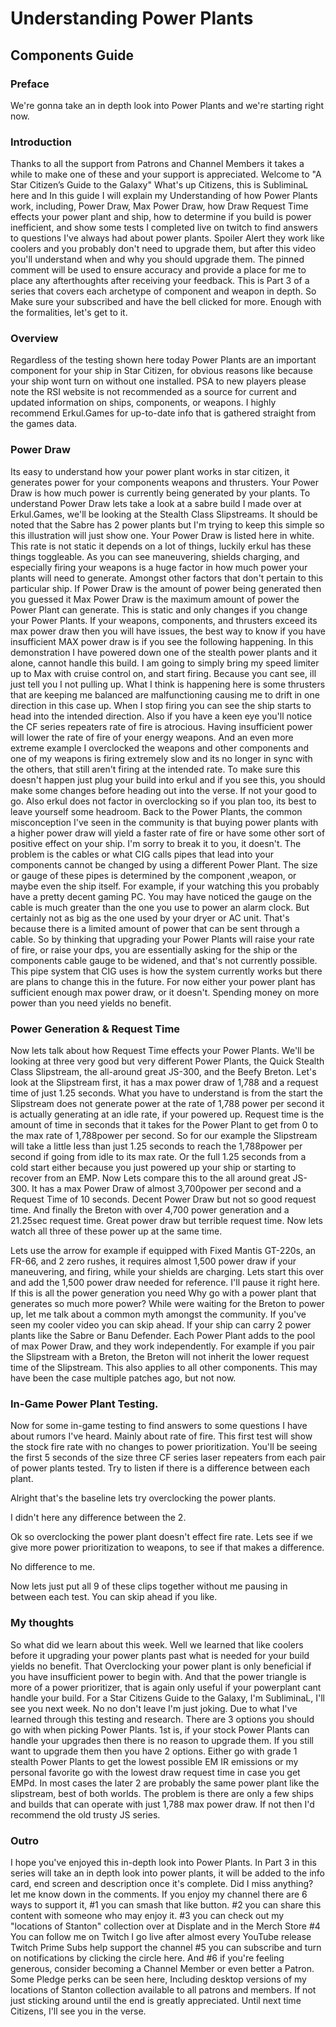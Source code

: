# Understanding Power Plants
## Components Guide
### Preface
We're gonna take an in depth look into Power Plants and we're starting right now.

### Introduction
Thanks to all the support from Patrons and Channel Members it takes a while to make one of these and your support is appreciated.
Welcome to "A Star Citizen’s Guide to the Galaxy" What's up Citizens, this is SubliminaL here and In this guide I will explain my Understanding of how Power Plants work, including, Power Draw, Max Power Draw, how Draw Request Time effects your power plant and ship, how to determine if you build is power inefficient, and show some tests I completed live on twitch to find answers to questions I've always had about power plants. Spoiler Alert they work like coolers and you probably don't need to upgrade them, but after this video you'll understand when and why you should upgrade them. The pinned comment will be used to ensure accuracy and provide a place for me to place any afterthoughts after receiving your feedback. This is Part 3 of a series that covers each archetype of component and weapon in depth. So Make sure your subscribed and have the bell clicked for more. Enough with the formalities, let's get to it.

### Overview
Regardless of the testing shown here today Power Plants are an important component for your ship in Star Citizen, for obvious reasons like because your ship wont turn on without one installed. PSA to new players please note the RSI website is not recommended as a source for current and updated information on ships, components, or weapons. I highly recommend Erkul.Games for up-to-date info that is gathered straight from the games data.

### Power Draw
Its easy to understand how your power plant works in star citizen, it generates power for your components weapons and thrusters. Your Power Draw is how much power is currently being generated by your plants. To understand Power Draw lets take a look at a sabre build I made over at Erkul.Games, we'll be looking at the Stealth Class Slipstreams. It should be noted that the Sabre has 2 power plants but I'm trying to keep this simple so this illustration will just show one. Your Power Draw is listed here in white. This rate is not static it depends on a lot of things, luckily erkul has these things toggleable. As you can see maneuvering, shields charging, and especially firing your weapons is a huge factor in how much power your plants will need to generate. Amongst other factors that don't pertain to this particular ship.
If Power Draw is the amount of power being generated then you guessed it Max Power Draw is the maximum amount of power the Power Plant can generate. This is static and only changes if you change your Power Plants. If your weapons, components, and thrusters exceed its max power draw then you will have issues, the best way to know if you have insufficient MAX power draw is if you see the following happening. In this demonstration I have powered down one of the stealth power plants and it alone, cannot handle this build. I am going to simply bring my speed limiter up to Max with cruise control on, and start firing. Because you cant see, ill just tell you I not pulling up. What I think is happening here is some thrusters that are keeping me balanced are malfunctioning causing me to drift in one direction in this case up. When I stop firing you can see the ship starts to head into the intended direction. Also if you have a keen eye you'll notice the CF series repeaters rate of fire is atrocious. Having insufficient power will lower the rate of fire of your energy weapons. And an even more extreme example I overclocked the weapons and other components and one of my weapons is firing extremely slow and its no longer in sync with the others, that still aren't firing at the intended rate. To make sure this doesn't happen just plug your build into erkul and if you see this, you should make some changes before heading out into the verse. If not your good to go. Also erkul does not factor in overclocking so if you plan too, its best to leave yourself some headroom. Back to the Power Plants, the common misconception I've seen in the community is that buying power plants with a higher power draw will yield a faster rate of fire or have some other sort of positive effect on your ship. I'm sorry to break it to you, it doesn't. The problem is the cables or what CIG calls pipes that lead into your components cannot be changed by using a different Power Plant. The size or gauge of these pipes is determined by the component ,weapon, or maybe even the ship itself. For example, if your watching this you probably have a pretty decent gaming PC. You may have noticed the gauge on the cable is much greater than the one you use to power an alarm clock. But certainly not as big as the one used by your dryer or AC unit. That's because there is a limited amount of power that can be sent through a cable. So by thinking that upgrading your Power Plants will raise your rate of fire, or raise your dps, you are essentially asking for the ship or the components cable gauge to be widened, and that's not currently possible. This pipe system that CIG uses is how the system currently works but there are plans to change this in the future. For now either your power plant has sufficient enough max power draw, or it doesn't. Spending money on more power than you need yields no benefit.

### Power Generation & Request Time
Now lets talk about how Request Time effects your Power Plants. We'll be looking at three very good but very different Power Plants, the Quick Stealth Class Slipstream, the all-around great JS-300, and the Beefy Breton. Let's look at the Slipstream first, it has a max power draw of 1,788 and a request time of just 1.25 seconds. What you have to understand is from the start the Slipstream does not generate power at the rate of 1,788 power per second it is actually generating at an idle rate, if your powered up. Request time is the amount of time in seconds that it takes for the Power Plant to get from 0 to the max rate of 1,788power per second. So for our example the Slipstream will take a little less than just 1.25 seconds to reach the 1,788power per second if going from idle to its max rate. Or the full 1.25 seconds from a cold start either because you just powered up your ship or starting to recover from an EMP.
Now Lets compare this to the all around great JS-300. It has a max Power Draw of almost 3,700power per second and a Request Time of 10 seconds. Decent Power Draw but not so good request time.
And finally the Breton with over 4,700 power generation and a 21.25sec request time. Great power draw but terrible request time.
Now lets watch all three of these power up at the same time. 

Lets use the arrow for example if equipped with Fixed Mantis GT-220s, an FR-66, and 2 zero rushes, it requires almost 1,500 power draw if your maneuvering, and firing, while your shields are charging. Lets start this over and add the 1,500 power draw needed for reference. I'll pause it right here. If this is all the power generation you need Why go with a power plant that generates so much more power?
While were waiting for the Breton to power up, let me talk about a common myth amongst the community. If you've seen my cooler video you can skip ahead. If your ship can carry 2 power plants like the Sabre or Banu Defender. Each Power Plant adds to the pool of max Power Draw, and they work independently. For example if you pair the Slipstream with a Breton, the Breton will not inherit the lower request time of the Slipstream. This also applies to all other components. This may have been the case multiple patches ago, but not now.

### In-Game Power Plant Testing.
Now for some in-game testing to find answers to some questions I have about rumors I've heard. Mainly about rate of fire. This first test will show the stock fire rate with no changes to power prioritization. You'll be seeing the first 5 seconds of the size three CF series laser repeaters from each pair of power plants tested. Try to listen if there is a difference between each plant.

Alright that's the baseline lets try overclocking the power plants.

I didn't here any difference between the 2.

Ok so overclocking the power plant doesn't effect fire rate. Lets see if we give more power prioritization to weapons, to see if that makes a difference.

No difference to me.

Now lets just put all 9 of these clips together without me pausing in between each test. You can skip ahead if you like.



### My thoughts
So what did we learn about this week. Well we learned that like coolers before it upgrading your power plants past what is needed for your build yields no benefit. That Overclocking your power plant is only beneficial if you have insufficient power to begin with. And that the power triangle is more of a power prioritizer, that is again only useful if your powerplant cant handle your build. For a Star Citizens Guide to the Galaxy, I'm SubliminaL, I'll see you next week. No no don't leave I'm just joking. Due to what I've learned through this testing and research. There are 3 options you should go with when picking Power Plants. 1st is, if your stock Power Plants can handle your upgrades then there is no reason to upgrade them. If you still want to upgrade them then you have 2 options. Either go with grade 1 stealth Power Plants to get the lowest possible EM IR emissions or my personal favorite go with the lowest draw request time in case you get EMPd. In most cases the later 2 are probably the same power plant like the slipstream, best of both worlds. The problem is there are only a few ships and builds that can operate with just 1,788 max power draw. If not then I'd recommend the old trusty JS series.





### Outro
I hope you've enjoyed this in-depth look into Power Plants. In Part 3 in this series will take an in depth look into power plants, it will be added to the info card, end screen and description once it's complete. Did I miss anything? let me know down in the comments. If you enjoy my channel there are 6 ways to support it, #1 you can smash that like button. #2 you can share this content with someone who may enjoy it. #3 you can check out my "locations of Stanton" collection over at Displate and in the Merch Store #4 You can follow me on Twitch I go live after almost every YouTube release Twitch Prime Subs help support the channel #5 you can subscribe and turn on notifications by clicking the circle here. And #6 if you're feeling generous, consider becoming a Channel Member or even better a Patron. Some Pledge perks can be seen here, Including desktop versions of my locations of Stanton collection available to all patrons and members. If not just sticking around until the end is greatly appreciated. Until next time Citizens, I'll see you in the verse.

